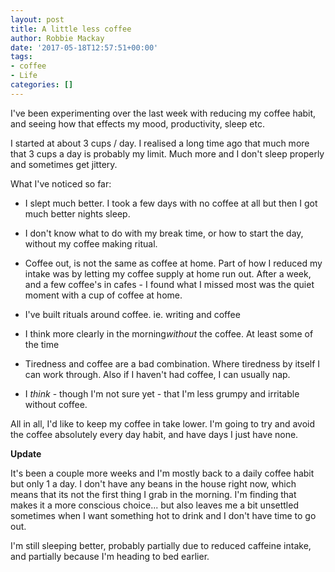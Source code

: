 ```yaml
---
layout: post
title: A little less coffee
author: Robbie Mackay
date: '2017-05-18T12:57:51+00:00'
tags:
- coffee
- Life
categories: []
---
```

I've been experimenting over the last week with reducing my coffee habit, and seeing how that effects my mood, productivity, sleep etc.

I started at about 3 cups / day. I realised a long time ago that much more that 3 cups a day is probably my limit. Much more and I don't sleep properly and sometimes get jittery.

What I've noticed so far:

- I slept much better. I took a few days with no coffee at all but then I got much better nights sleep.

- I don't know what to do with my break time, or how to start the day, without my coffee making ritual.

- Coffee out, is not the same as coffee at home. Part of how I reduced my intake was by letting my coffee supply at home run out. After a week, and a few coffee's in cafes - I found what I missed most was the quiet moment with a cup of coffee at home.

- I've built rituals around coffee. ie. writing and coffee

- I think more clearly in the morning*without* the coffee. At least some of the time

- Tiredness and coffee are a bad combination. Where tiredness by itself I can work through. Also if I haven't had coffee, I can usually nap.

- I *think* - though I'm not sure yet - that I'm less grumpy and irritable without coffee.

All in all, I'd like to keep my coffee in take lower. I'm going to try and avoid the coffee absolutely every day habit, and have days I just have none.

**Update**

It's been a couple more weeks and I'm mostly back to a daily coffee habit but only 1 a day. I don't have any beans in the house right now, which means that its not the  first thing I grab in the morning. I'm finding that makes it a more conscious choice... but also leaves me a bit unsettled sometimes when I want something hot to drink and I don't have time to go out.

I'm still sleeping better, probably partially due to reduced caffeine intake, and partially because I'm heading to bed earlier.